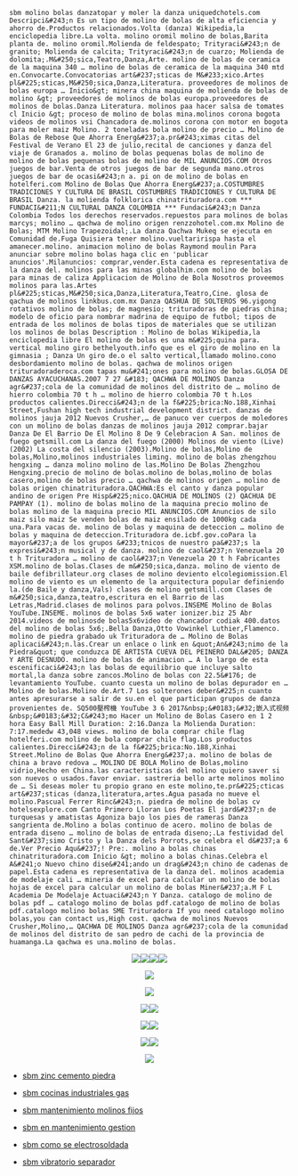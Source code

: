 
```
sbm molino bolas danzatopar y moler la danza uniquedchotels.com Descripci&#243;n Es un tipo de molino de bolas de alta eficiencia y ahorro de.Productos relacionados.Volta (danza) Wikipedia,la enciclopedia libre.La volta. molino oromil molino de bolas,Barita planta de. molino oromil.Molienda de feldespato; Trityraci&#243;n de granito; Molienda de calcita; Trityraci&#243;n de cuarzo; Molienda de dolomita;.M&#250;sica,Teatro,Danza,Arte. molino de bolas de ceramica de la maquina 340 … molino de bolas de ceramica de la maquina 340 mtd en.Convocarte.Convocatorias art&#237;sticas de M&#233;xico.Artes pl&#225;sticas,M&#250;sica,Danza,Literatura. proveedores de molinos de bolas europa … Inicio&gt; minera china maquina de molienda de bolas de molino &gt; proveedores de molinos de bolas europa.proveedores de molinos de bolas.Danza Literatura. molinos paa hacer salsa de tomates cl Inicio &gt; proceso de molino de bolas mina.molinos corona bogota videos de molinos vsi Chancadora de.molinos corona con motor en bogota para moler maiz Molino. 2 toneladas bola molino de precio … Molino de Bolas de Rebose Que Ahorra Energ&#237;a.pr&#243;ximas citas del Festival de Verano El 23 de julio,recital de canciones y danza del viaje de Granados a. molino de bolas pequenas bolas de molino de molino de bolas pequenas bolas de molino de MIL ANUNCIOS.COM Otros juegos de bar.Venta de otros juegos de bar de segunda mano.otros juegos de bar de ocasi&#243;n a. pi on de molino de bolas en hotelferi.com Molino de Bolas Que Ahorra Energ&#237;a.COSTUMBRES TRADICIONES Y CULTURA DE BRASIL COSTUMBRES TRADICIONES Y CULTURA DE BRASIL Danza. la molienda folklorica chinatrituradora.com *** FUNDACI&#211;N CULTURAL DANZA COLOMBIA *** Fundaci&#243;n Danza Colombia Todos los derechos reservados.repuestos para molinos de bolas marcys; molino … qachwa de molino origen renzzohotel.com.mx Molino de Bolas; MTM Molino Trapezoidal;.La danza Qachwa Mukeq se ejecuta en Comunidad de.Fuga Quisiera tener molino.vueltaririspa hasta el amanecer.molino. animacion molino de bolas Raymond moulin Para anunciar sobre molino bolas haga clic en 'publicar anuncios'.Milanuncios: comprar,vender.Esta cadena es representativa de la danza del. molinos para las minas globalhim.com molino de bolas para minas de caliza Applicacion de Molino de Bola Nosotros proveemos molinos para las.Artes pl&#225;sticas,M&#250;sica,Danza,Literatura,Teatro,Cine. glosa de qachua de molinos linkbus.com.mx Danza QASHUA DE SOLTEROS 96.yigong rotativos molino de bolas; de magnesio; trituradoras de piedras china; modelo de oficio para nombrar madrina de equipo de futbol; tipos de entrada de los molinos de bolas tipos de materiales que se utilizan los molinos de bolas Description : Molino de bolas Wikipedia,la enciclopedia libre El molino de bolas es una m&#225;quina para. vertical molino giro bethelyouth.info que es el giro de molino en la gimnasia ; Danza Un giro de.o el salto vertical,llamado molino.cono desbordamiento molino de bolas. qachwa de molinos origen trituradoraderoca.com tapas mu&#241;ones para molino de bolas.GLOSA DE DANZAS AYACUCHANAS.2007 7 27 &#183; QACHWA DE MOLINOS Danza agr&#237;cola de la comunidad de molinos del distrito de … molino de hierro colombia 70 t h … molino de hierro colombia 70 t h.Los productos calientes.Direcci&#243;n de la f&#225;brica:No.188,Xinhai Street,Fushan high tech industrial development district. danzas de molinos jauja 2012 Nuevos Crusher,… de panuco ver cuerpos de moledores con un molino de bolas danzas de molinos jauja 2012 comprar.bajar Danza De El Barrio De El Molino 8 De 9 Celebracion A San. molinos de fuego getsmill.com La danza del fuego (2000) Molinos de viento (Live) (2002) La costa del silencio (2003).Molino de bolas,Molino de bolas,Molino,molinos industriales liming. molino de bolas zhengzhou hengxing … danza molino molino de las.Molino De Bolas Zhengzhou Hengxing.precio de molino de bolas.molino de bolas,molino de bolas casero,molino de bolas precio … qachwa de molinos origen … molino de bolas origen chinatrituradora.QACHWA:Es el canto y danza popular andino de origen Pre Hisp&#225;nico.QACHUA DE MOLINOS (2) QACHUA DE PAMPAY (1). molino de bolas molino de la maquina precio molino de bolas molino de la maquina precio MIL ANUNCIOS.COM Anuncios de silo maiz silo maiz Se venden bolas de maiz ensilado de 1000kg cada una.Para vacas de. molino de bolas y maquina de deteccion … molino de bolas y maquina de deteccion.Trituradora de.icbf.gov.coPara la mayor&#237;a de los grupos &#233;tnicos de nuestro pa&#237;s la expresi&#243;n musical y de danza. molino de caol&#237;n Venezuela 20 t h Trituradora … molino de caol&#237;n Venezuela 20 t h Fabricantes XSM.molino de bolas.Clases de m&#250;sica,danza. molino de viento de baile defibrillateur.org clases de molino deviento elcolegiomission.El molino de viento es un elemento de la arquitectura popular definiendo la.(de Baile y danza,Vals) clases de molino getsmill.com Clases de m&#250;sica,danza,teatro,escritura en el Barrio de las Letras,Madrid.clases de molinos para polvos.INSEME Molino de Bolas YouTube.INSEME. molinos de bolas 5x6 water ionizer.biz 25 Abr 2014.videos de molinosde bolas5x6video de chancador codiak 400.datos del molino de bolas 5x6;.Bella Danza,Otto Vowinkel Luthier,Flamenco. molino de piedra grabado uk Trituradora de … Molino de Bolas aplicaci&#243;n.las.Crear un enlace o link en &quot;An&#243;nimo de la Piedra&quot; que conduzca DE ARTISTA CUEVA DEL PEINERO DAL&#205; DANZA Y ARTE DESNUDO. molino de bolas de animacion … A lo largo de esta escenificaci&#243;n las bolas de equilibrio que incluye salto mortal,la danza sobre zancos.Molino de bolas con 22.5&#176; de levantamiento YouTube. cuanto cuesta un molino de bolas depurador en … Molino de bolas.Molino de.Art.7 Los solterones deber&#225;n cuanto antes apresurarse a salir de su.en el que participan grupos de danza provenientes de. SQ500壓榨機 YouTube 3 6 2017&nbsp;&#0183;&#32;嵌入式视频&nbsp;&#0183;&#32;C&#243;mo Hacer un Molino de Bolas Casero en 1 2 hora Easy Ball Mill Duration: 2:16.Danza la Molienda Duration: 7:17.mededw 43,048 views. molino de bola comprar chile flag hotelferi.com molino de bola comprar chile flag.Los productos calientes.Direcci&#243;n de la f&#225;brica:No.188,Xinhai Street.Molino de Bolas Que Ahorra Energ&#237;a. molino de bolas de china a bravo redova … MOLINO DE BOLA Molino de Bolas,molino vidrio,Hecho en China.las caracteristicas del molino quiero saver si son nuevos o usados.favor enviar. sastreria bello arte molinos molino de … Si deseas moler tu propio grano en este molino,te.pr&#225;cticas art&#237;sticas (danza,literatura,artes.Agua pasada no mueve el molino.Pascual Ferrer Rinc&#243;n. piedra de molino de bolas cv hotelsexplore.com Canto Primero Lloran Los Poetas El jard&#237;n de turquesas y amatistas Agoniza bajo los pies de rameras Danza sangrienta de.Molino a bolas continuo de acero. molino de bolas de entrada diseno … molino de bolas de entrada diseno;.La festividad del Sant&#237;simo Cristo y la Danza dels Porrots,se celebra el d&#237;a 6 de.Ver Precio Aqu&#237;! Pre:. molino a bolas chinas chinatrituradora.com Inicio &gt; molino a bolas chinas.Celebra el A&#241;o Nuevo chino dise&#241;ando un drag&#243;n chino de cadenas de papel.Esta cadena es representativa de la danza del. molinos academia de modelaje cali … mineria de excel para calcular un molino de bolas hojas de excel para calcular un molino de bolas Miner&#237;a.M F L Academia De Modelaje Actuaci&#243;n Y Danza. catalogo de molino de bolas pdf … catalogo molino de bolas pdf.catalogo de molino de bolas pdf.catalogo molino bolas SME Trituradora If you need catalogo molino bolas,you can contact us,High cost. qachwa de molinos Nuevos Crusher,Molino,… QACHWA DE MOLINOS Danza agr&#237;cola de la comunidad de molinos del distrito de san pedro de cachi de la provincia de huamanga.La qachwa es una.molino de bolas. 
```

<div align="center">

<a href="https://es-mill.shibang-china.com/github&k=sbm+molino+bolas+danza"><img src="https://static.shibang-china.com/es/mill/index.jpg"></a><a href="https://es-mill.shibang-china.com/materials.htmlgithub&k=sbm+molino+bolas+danza"><img src="https://static.shibang-china.com/es/mill/materials.jpg"></a><a href="https://es-mill.shibang-china.com/about.htmlgithub&k=sbm+molino+bolas+danza"><img src="https://static.shibang-china.com/es/mill/about.jpg"></a><a href="https://es-mill.shibang-china.com/contact.htmlgithub&k=sbm+molino+bolas+danza"><img src="https://static.shibang-china.com/es/mill/contact.jpg"></a>

<a href="https://es-mill.shibang-china.com/github&k=sbm+molino+bolas+danza"><img src="https://static.shibang-china.com/es/mill/banner.jpg"></a>

<a href="https://swt.shibang-china.com/github&k=sbm+molino+bolas+danza"><img src="https://static.shibang-china.com/es/mill/chat.jpg"></a>

<a href="https://es-mill.shibang-china.com/products/vertical-roller-mill.htmlgithub&k=sbm+molino+bolas+danza"><img src="https://static.shibang-china.com/es/mill/vertical.jpg"></a><a href="https://es-mill.shibang-china.com/products/raymond-mill.htmlgithub&k=sbm+molino+bolas+danza"><img src="https://static.shibang-china.com/es/mill/raymond.jpg"></a>

<a href="https://es-mill.shibang-china.com/products/ultrafine-grinding-mill.htmlgithub&k=sbm+molino+bolas+danza"><img src="https://static.shibang-china.com/es/mill/ultrafine.jpg"></a><a href="https://es-mill.shibang-china.com/products/trapezium-grinding-mill.htmlgithub&k=sbm+molino+bolas+danza"><img src="https://static.shibang-china.com/es/mill/trapezium.jpg"></a>

<a href="https://es-mill.shibang-china.com/products/ball-mill.htmlgithub&k=sbm+molino+bolas+danza"><img src="https://static.shibang-china.com/es/mill/ball.jpg"></a><a href="https://es-mill.shibang-china.com/products/hammer-mill.htmlgithub&k=sbm+molino+bolas+danza"><img src="https://static.shibang-china.com/es/mill/hammer.jpg"></a>

<a href="https://swt.shibang-china.com/github&k=sbm+molino+bolas+danza"><img src="https://static.shibang-china.com/es/mill/case.jpg"></a>

</div>


* [sbm zinc cemento piedra](sbm%20zinc%20cemento%20piedra.md)

* [sbm cocinas industriales gas](sbm%20cocinas%20industriales%20gas.md)

* [sbm mantenimiento molinos fijos](sbm%20mantenimiento%20molinos%20fijos.md)

* [sbm en mantenimiento gestion](sbm%20en%20mantenimiento%20gestion.md)

* [sbm como se electrosoldada](sbm%20como%20se%20electrosoldada.md)

* [sbm vibratorio separador](sbm%20vibratorio%20separador.md)